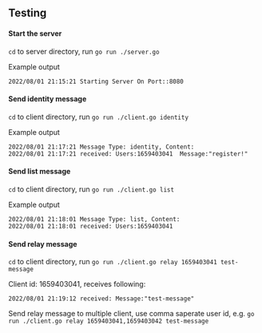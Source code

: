 ## Testing

#### Start the server
`cd` to server directory, run `go run ./server.go`

Example output
```
2022/08/01 21:15:21 Starting Server On Port::8080
```

#### Send identity message
`cd` to client directory, run `go run ./client.go identity`

Example output
```
2022/08/01 21:17:21 Message Type: identity, Content: 
2022/08/01 21:17:21 received: Users:1659403041  Message:"register!"
```

#### Send list message
`cd` to client directory, run `go run ./client.go list`

Example output
```
2022/08/01 21:18:01 Message Type: list, Content: 
2022/08/01 21:18:01 received: Users:1659403041
```

#### Send relay message
`cd` to client directory, run `go run ./client.go relay 1659403041 test-message`

Client id: 1659403041, receives following:
```
2022/08/01 21:19:12 received: Message:"test-message"
```

Send relay message to multiple client, use comma saperate user id, e.g. `go run ./client.go relay 1659403041,1659403042 test-message`
